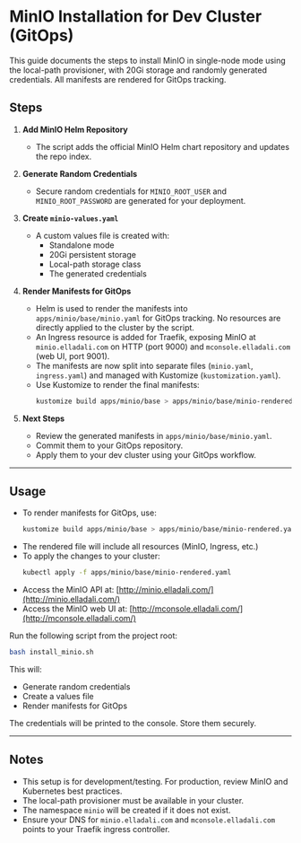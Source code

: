 # MinIO Installation for Dev Cluster (GitOps)

This guide documents the steps to install MinIO in single-node mode using the local-path provisioner, with 20Gi storage and randomly generated credentials. All manifests are rendered for GitOps tracking.

## Steps

1. **Add MinIO Helm Repository**
   - The script adds the official MinIO Helm chart repository and updates the repo index.

2. **Generate Random Credentials**
   - Secure random credentials for `MINIO_ROOT_USER` and `MINIO_ROOT_PASSWORD` are generated for your deployment.

3. **Create `minio-values.yaml`**
   - A custom values file is created with:
     - Standalone mode
     - 20Gi persistent storage
     - Local-path storage class
     - The generated credentials

4. **Render Manifests for GitOps**
   - Helm is used to render the manifests into `apps/minio/base/minio.yaml` for GitOps tracking. No resources are directly applied to the cluster by the script.
   - An Ingress resource is added for Traefik, exposing MinIO at `minio.elladali.com` on HTTP (port 9000) and `mconsole.elladali.com` (web UI, port 9001).
   - The manifests are now split into separate files (`minio.yaml`, `ingress.yaml`) and managed with Kustomize (`kustomization.yaml`).
   - Use Kustomize to render the final manifests:
     ```bash
     kustomize build apps/minio/base > apps/minio/base/minio-rendered.yaml
     ```

5. **Next Steps**
   - Review the generated manifests in `apps/minio/base/minio.yaml`.
   - Commit them to your GitOps repository.
   - Apply them to your dev cluster using your GitOps workflow.

---

## Usage

- To render manifests for GitOps, use:
  ```bash
  kustomize build apps/minio/base > apps/minio/base/minio-rendered.yaml
  ```
- The rendered file will include all resources (MinIO, Ingress, etc.)
- To apply the changes to your cluster:
  ```bash
  kubectl apply -f apps/minio/base/minio-rendered.yaml
  ```
- Access the MinIO API at: [http://minio.elladali.com/](http://minio.elladali.com/)
- Access the MinIO web UI at: [http://mconsole.elladali.com/](http://mconsole.elladali.com/)

Run the following script from the project root:

```bash
bash install_minio.sh
```

This will:
- Generate random credentials
- Create a values file
- Render manifests for GitOps

The credentials will be printed to the console. Store them securely.

---

## Notes
- This setup is for development/testing. For production, review MinIO and Kubernetes best practices.
- The local-path provisioner must be available in your cluster.
- The namespace `minio` will be created if it does not exist.
- Ensure your DNS for `minio.elladali.com` and `mconsole.elladali.com` points to your Traefik ingress controller. 